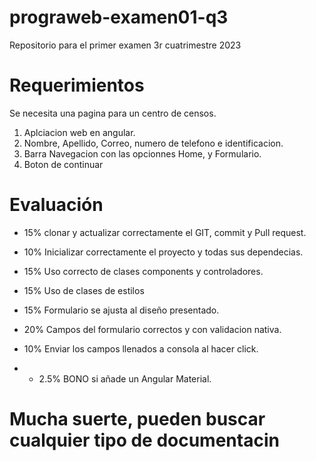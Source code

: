 # prograweb-examen01-q3 
Repositorio para el primer examen 3r cuatrimestre 2023


# Requerimientos

Se necesita una pagina para un centro de censos.

1. Aplciacion web en angular.
2. Nombre, Apellido, Correo, numero de telefono e identificacion.
3. Barra Navegacion con las opcionnes Home, y Formulario.
4. Boton de continuar



# Evaluación

- 15% clonar y actualizar correctamente el GIT, commit y Pull request.
- 10% Inicializar correctamente el proyecto y todas sus dependecias.
- 15% Uso correcto de clases components y controladores.
- 15% Uso de clases de estilos
- 15% Formulario se ajusta al diseño presentado.
- 20% Campos del formulario correctos y con validacion nativa.
- 10% Enviar los campos llenados a consola al hacer click.
 

 
- * 2.5% BONO si añade un Angular Material.
  


# Mucha suerte, pueden buscar cualquier tipo de documentacin
